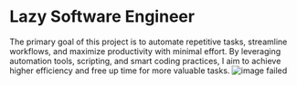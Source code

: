 # Lazy Software Engineer
The primary goal of this project is to automate repetitive tasks, streamline workflows, and maximize productivity with minimal effort. By leveraging automation tools, scripting, and smart coding practices, I aim to achieve higher efficiency and free up time for more valuable tasks.
![image failed](/home/sano/desktop/pics/quala.jpg)
